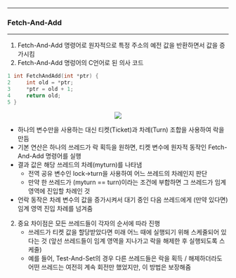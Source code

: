 -----
### Fetch-And-Add
-----
1. Fetch-And-Add 명령어로 원자적으로 특정 주소의 예전 값을 반환하면서 값을 증가시킴
2. Fetch-And-Add 명렁어의 C언어로 된 의사 코드
```c
1 int FetchAndAdd(int *ptr) {
2     int old = *ptr;
3     *ptr = old + 1;
4     return old;
5 }
```
<div align="center">
<img src="https://github.com/user-attachments/assets/d05c5d1b-64ec-4d84-9b9f-0ef9cb526b20">
</div>

   - 하나의 변수만을 사용하는 대신 티켓(Ticket)과 차례(Turn) 조합을 사용하여 락을 만듬
   - 기본 연산은 하나의 쓰레드가 락 획득을 원하면, 티켓 변수에 원자적 동작인 Fetch-And-Add 명령어를 실행
   - 결과 값은 해당 쓰레드의 차례(myturn)를 나타냄
     + 전역 공유 변수인 lock->turn을 사용하여 어느 쓰레드의 차례인지 판단
     + 만약 한 쓰레드가 (myturn == turn)이라는 조건에 부합하면 그 쓰레드가 임계 영역에 진입할 차례인 것
   - 언락 동작은 차례 변수의 값을 증가시켜서 대기 중인 다음 쓰레드에게 (만약 있다면) 임계 영역 진입 차례를 넘겨줌

2. 중요 차이점은 모든 쓰레드들이 각자의 순서에 따라 진행
   - 쓰레드가 티켓 값을 할당받았다면 미래 어느 때에 실행되기 위해 스케줄되어 있다는 것 (앞선 쓰레드들이 임계 영역을 지나가고 락을 해제한 후 실행되도록 스케줄)
   - 예를 들어, Test-And-Set의 경우 다른 쓰레드들은 락을 획득 / 해제하더라도 어떤 쓰레드는 여전히 계속 회전만 했었지만, 이 방법은 보장해줌
